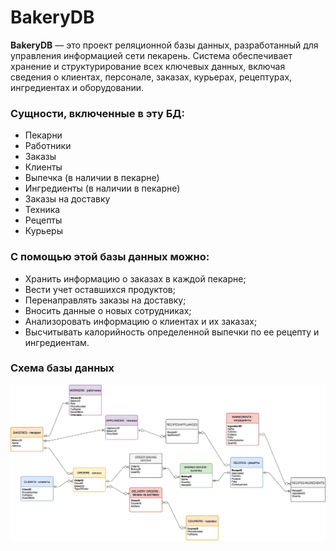# BakeryDB
**BakeryDB** — это проект реляционной базы данных, разработанный для управления информацией сети пекарень. Система обеспечивает хранение и структурирование всех ключевых данных, включая сведения о клиентах, персонале, заказах, курьерах, рецептурах, ингредиентах и оборудовании.

### Сущности, включенные в эту БД:
- Пекарни 
- Работники
- Заказы
- Клиенты
- Выпечка (в наличии в пекарне)
- Ингредиенты (в наличии в пекарне)
- Заказы на доставку
- Техника 
- Рецепты
- Курьеры

 ### С помощью этой базы данных можно:
 
-  Хранить информацию о заказах в каждой пекарне;
-  Вести учет оставшихся продуктов;
-  Перенаправлять заказы на доставку;
-  Вносить данные о новых сотрудниках;
-  Анализоровать информацию о клиентах и их заказах;
-  Высчитывать калорийность определенной выпечки по ее рецепту и ингредиентам.

### Схема базы данных
![Схема:](Bakery.drawio.png)
